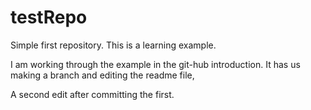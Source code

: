 # testRepo
Simple first repository. This is a learning example. 

I am working through the example in the git-hub introduction. It has us making a branch and editing the readme file,

A second edit after committing the first.
